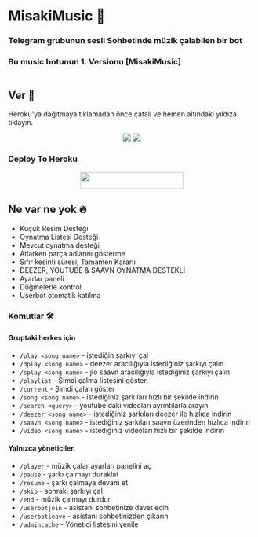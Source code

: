 <h1 align="centre">MisakiMusic 🎵</h1>

### Telegram grubunun sesli Sohbetinde müzik çalabilen bir bot

### Bu music botunun 1. Versionu [MisakiMusic]

<p align="center">
  <img src="">
</p>


## Ver 💙

Heroku'ya dağıtmaya tıklamadan önce çatalı ve hemen altındaki yıldıza tıklayın.

<p align="center">
  <a href="https://github.com/ByMisakiMey/MisakiMusicBot/fork">
    <img src="https://img.shields.io/github/forks/ByMisakiMey/MisakiMusicBot?label=Fork&style=social">
    
  </a>
  <a href="https://github.com/matesa/MisakiMusicBot">
    <img src="https://img.shields.io/github/stars/ByMisakiMey/MisakiMusicBot?style=social">
  </a>
</p>

### Deploy To Heroku</h4>

<p align="center"><a href="https://heroku.com/deploy?template=https://github.com/ByMisakiMey/MisakiMusicBot"> <img src="https://img.shields.io/badge/Deploy%20To%20Heroku-blueviolet?style=for-the-badge&logo=heroku" width="210" height="34.45"/></a></p>



<h2> Ne var ne yok 🔥 </h2>

- Küçük Resim Desteği
- Oynatma Listesi Desteği
- Mevcut oynatma desteği
- Atlarken parça adlarını gösterme
- Sıfır kesinti süresi, Tamamen Kararlı
- DEEZER, YOUTUBE & SAAVN OYNATMA DESTEKLİ
- Ayarlar paneli
- Düğmelerle kontrol
- Userbot otomatik katılma

### Komutlar 🛠
#### Gruptaki herkes için

- `/play <song name>` - istediğin şarkıyı çal
- `/dplay <song name>` - deezer aracılığıyla istediğiniz şarkıyı çalın
- `/splay <song name>` - jio saavn aracılığıyla istediğiniz şarkıyı çalın
- `/playlist` - Şimdi çalma listesini göster
- `/current` - Şimdi çalan göster
- `/song <song name>` - istediğiniz şarkıları hızlı bir şekilde indirin
- `/search <query>` - youtube'daki videoları ayrıntılarla arayın
- `/deezer <song name>` - istediğiniz şarkıları deezer ile hızlıca indirin
- `/saavn <song name>` - istediğiniz şarkıları saavn üzerinden hızlıca indirin
- `/video <song name>` - istediğiniz videoları hızlı bir şekilde indirin

#### Yalnızca yöneticiler.
- `/player` - müzik çalar ayarları panelini aç
- `/pause` - şarkı çalmayı duraklat
- `/resume` - şarkı çalmaya devam et
- `/skip` - sonraki şarkıyı çal
- `/end` - müzik çalmayı durdur
- `/userbotjoin` - asistanı sohbetinize davet edin
- `/userbotleave` - asistanı sohbetinizden çıkarın
- `/admincache` - Yönetici listesini yenile


